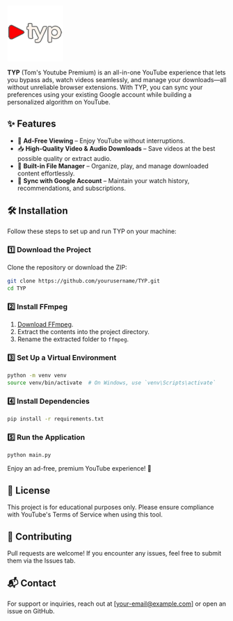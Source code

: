 ![TYP Logo](logo.png)

**TYP** (Tom's Youtube Premium) is an all-in-one YouTube experience that lets you bypass ads, watch videos seamlessly, and manage your downloads—all without unreliable browser extensions. With TYP, you can sync your preferences using your existing Google account while building a personalized algorithm on YouTube.

## ✨ Features
- 🚫 **Ad-Free Viewing** – Enjoy YouTube without interruptions.
- 📥 **High-Quality Video & Audio Downloads** – Save videos at the best possible quality or extract audio.
- 📁 **Built-in File Manager** – Organize, play, and manage downloaded content effortlessly.
- 🔄 **Sync with Google Account** – Maintain your watch history, recommendations, and subscriptions.

## 🛠 Installation
Follow these steps to set up and run TYP on your machine:

### 1️⃣ Download the Project
Clone the repository or download the ZIP:

```sh
git clone https://github.com/yourusername/TYP.git
cd TYP
```

### 2️⃣ Install FFmpeg
1. [Download FFmpeg](https://ffmpeg.org/download.html).
2. Extract the contents into the project directory.
3. Rename the extracted folder to `ffmpeg`.

### 3️⃣ Set Up a Virtual Environment
```sh
python -m venv venv
source venv/bin/activate  # On Windows, use `venv\Scripts\activate`
```

### 4️⃣ Install Dependencies
```sh
pip install -r requirements.txt
```

### 5️⃣ Run the Application
```sh
python main.py
```

Enjoy an ad-free, premium YouTube experience! 🚀

## 📜 License
This project is for educational purposes only. Please ensure compliance with YouTube's Terms of Service when using this tool.

## 🤝 Contributing
Pull requests are welcome! If you encounter any issues, feel free to submit them via the Issues tab.

## 📬 Contact
For support or inquiries, reach out at [your-email@example.com] or open an issue on GitHub.
